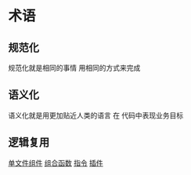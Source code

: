 # 术语

## 规范化

规范化就是相同的事情 用相同的方式来完成

## 语义化

语义化就是用更加贴近人类的语言 在 代码中表现业务目标

## 逻辑复用

[单文件组件](https://cn.vuejs.org/guide/scaling-up/sfc.html)
[组合函数](https://cn.vuejs.org/guide/reusability/composables.html)
[指令](https://cn.vuejs.org/guide/reusability/custom-directives.html)
[插件](https://cn.vuejs.org/guide/reusability/plugins.html)
